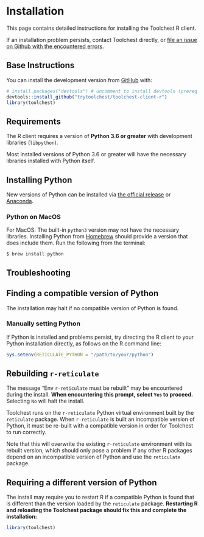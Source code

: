 
# Installation

This page contains detailed instructions for installing the Toolchest R
client.

If an installation problem persists, contact Toolchest directly, or
[file an issue on Github with the encountered
errors](https://github.com/trytoolchest/toolchest-client-r/issues).

## Base Instructions

You can install the development version from
[GitHub](https://github.com/trytoolchest/toolchest-client-r) with:

``` r
# install.packages("devtools") # uncomment to install devtools (prereq package)
devtools::install_github("trytoolchest/toolchest-client-r")
library(toolchest)
```

## Requirements

The R client requires a version of **Python 3.6 or greater** with
development libraries (`libpython`).

Most installed versions of Python 3.6 or greater will have the necessary
libraries installed with Python itself.

## Installing Python

New versions of Python can be installed via [the official
release](https://www.python.org/downloads/) or
[Anaconda](https://docs.anaconda.com/anaconda/install/index.html).

### Python on MacOS

For MacOS: The built-in `python3` version may not have the necessary
libraries. Installing Python from [Homebrew](https://brew.sh/) should
provide a version that does include them. Run the following from the
terminal:

``` shell
$ brew install python
```

<!-- TODO: add more detailed instructions about PATH -->

## Troubleshooting

## Finding a compatible version of Python

The installation may halt if no compatible version of Python is found.

### Manually setting Python

If Python is installed and problems persist, try directing the R client
to your Python installation directly, as follows on the R command line:

``` r
Sys.setenv(RETICULATE_PYTHON = "/path/to/your/python")
```

## Rebuilding `r-reticulate`

The message “Env `r-reticulate` must be rebuilt” may be encountered
during the install. **When encountering this prompt, select `Yes` to
proceed.** Selecting `No` will halt the install.

Toolchest runs on the `r-reticulate` Python virtual environment built by
the `reticulate` package. When `r-reticulate` is built an incompatible
version of Python, it must be re-built with a compatible version in
order for Toolchest to run correctly.

Note that this will overwrite the existing `r-reticulate` environment
with its rebuilt version, which should only pose a problem if any other
R packages depend on an incompatible version of Python and use the
`reticulate` package.

## Requiring a different version of Python

The install may require you to restart R if a compatible Python is found
that is different than the version loaded by the `reticulate` package.
**Restarting R and reloading the Toolchest package should fix this and
complete the installation:**

``` r
library(toolchest)
```
